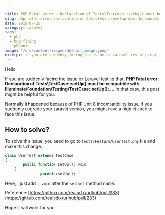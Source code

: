 ```yaml
---

title: PHP Fatal error - Declaration of Tests\TestCase::setUp() must be compatible
slug: php-fatal-error-declaration-of-teststestcasesetup-must-be-compatible-36
date: 2019-07-25
category: Laravel
tags:
  - php
  - bug-fixing
  - phpunit
image: "/src/content/images/default_image.jpeg"
excerpt: If you are suddenly facing the issue on Laravel testing that, **PHP Fatal error Declaration of Tests\TestCase::setUp() must be compatible with Illuminate\Foundation\Testing\TestCase::setUp():....** in that case, this post might be helpful for you.
---
```


Hello

If you are suddenly facing the issue on Laravel testing that, **PHP Fatal error: Declaration of Tests\TestCase::setUp() must be compatible with Illuminate\Foundation\Testing\TestCase::setUp():....** in that case, this post might be helpful for you.

Normally it happened because of PHP Unit 8 incompatibility issue. If you suddenly upgrade your Laravel version, you might have a high chance to face this issue.

## How to solve?

To solve this issue, you need to go to `tests/Feature/UserTest.php` file and make this change.

```php
class UserTest extends TestCase
{
        public function setUp(): void
   	{
                parent::setUp();

```

Here, I just add `: void` after the `setUp()` method name.

Reference: [https://github.com/realodix/urlhub/pull/233](https://github.com/realodix/urlhub/pull/233)

Hope it will work for you.